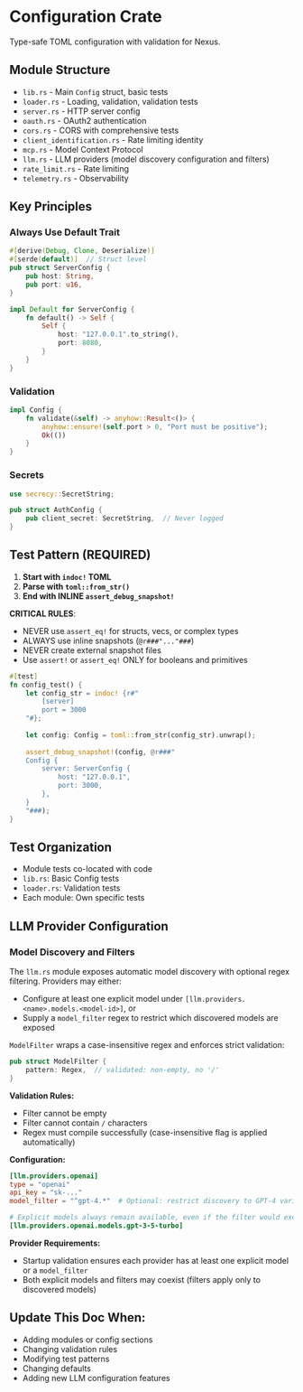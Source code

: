 # Configuration Crate

Type-safe TOML configuration with validation for Nexus.

## Module Structure
- `lib.rs` - Main `Config` struct, basic tests
- `loader.rs` - Loading, validation, validation tests
- `server.rs` - HTTP server config
- `oauth.rs` - OAuth2 authentication
- `cors.rs` - CORS with comprehensive tests
- `client_identification.rs` - Rate limiting identity
- `mcp.rs` - Model Context Protocol
- `llm.rs` - LLM providers (model discovery configuration and filters)
- `rate_limit.rs` - Rate limiting
- `telemetry.rs` - Observability

## Key Principles

### Always Use Default Trait
```rust
#[derive(Debug, Clone, Deserialize)]
#[serde(default)]  // Struct level
pub struct ServerConfig {
    pub host: String,
    pub port: u16,
}

impl Default for ServerConfig {
    fn default() -> Self {
        Self {
            host: "127.0.0.1".to_string(),
            port: 8080,
        }
    }
}
```

### Validation
```rust
impl Config {
    fn validate(&self) -> anyhow::Result<()> {
        anyhow::ensure!(self.port > 0, "Port must be positive");
        Ok(())
    }
}
```

### Secrets
```rust
use secrecy::SecretString;

pub struct AuthConfig {
    pub client_secret: SecretString,  // Never logged
}
```

## Test Pattern (REQUIRED)

1. **Start with `indoc!` TOML**
2. **Parse with `toml::from_str()`**
3. **End with INLINE `assert_debug_snapshot!`**

**CRITICAL RULES**:
- NEVER use `assert_eq!` for structs, vecs, or complex types
- ALWAYS use inline snapshots (`@r###"..."###`)
- NEVER create external snapshot files
- Use `assert!` or `assert_eq!` ONLY for booleans and primitives

```rust
#[test]
fn config_test() {
    let config_str = indoc! {r#"
        [server]
        port = 3000
    "#};
    
    let config: Config = toml::from_str(config_str).unwrap();
    
    assert_debug_snapshot!(config, @r###"
    Config {
        server: ServerConfig {
            host: "127.0.0.1",
            port: 3000,
        },
    }
    "###);
}
```

## Test Organization
- Module tests co-located with code
- `lib.rs`: Basic Config tests
- `loader.rs`: Validation tests
- Each module: Own specific tests

## LLM Provider Configuration

### Model Discovery and Filters

The `llm.rs` module exposes automatic model discovery with optional regex filtering. Providers may either:
- Configure at least one explicit model under `[llm.providers.<name>.models.<model-id>]`, or
- Supply a `model_filter` regex to restrict which discovered models are exposed

`ModelFilter` wraps a case-insensitive regex and enforces strict validation:

```rust
pub struct ModelFilter {
    pattern: Regex,  // validated: non-empty, no '/'
}
```

**Validation Rules:**
- Filter cannot be empty
- Filter cannot contain `/` characters
- Regex must compile successfully (case-insensitive flag is applied automatically)

**Configuration:**
```toml
[llm.providers.openai]
type = "openai"
api_key = "sk-..."
model_filter = "^gpt-4.*"  # Optional: restrict discovery to GPT-4 variants

# Explicit models always remain available, even if the filter would exclude them
[llm.providers.openai.models.gpt-3-5-turbo]
```

**Provider Requirements:**
- Startup validation ensures each provider has at least one explicit model or a `model_filter`
- Both explicit models and filters may coexist (filters apply only to discovered models)

## Update This Doc When:
- Adding modules or config sections
- Changing validation rules
- Modifying test patterns
- Changing defaults
- Adding new LLM configuration features
